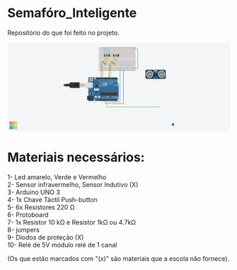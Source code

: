 # Semafóro_Inteligente
Repositório do que foi feito no projeto.

<img src="Representação visual do semafóro/Semáforo Inteligente.png" width="1000"/>

# Materiais necessários:

1- Led amarelo, Verde  e Vermelho<br>
2- Sensor infravermelho, Sensor Indutivo (X)<br>
3- Arduino UNO 3<br>
4- 1x Chave Táctil Push-button<br>
5- 6x Resistores 220 Ω<br>
6- Protoboard<br>
7- 1x Resistor 10 kΩ e Resistor 1kΩ ou 4.7kΩ<br>
8- jumpers<br>
9- Diodos de proteção (X)<br>
10- Relé de 5V módulo relé de 1 canal<br>

(Os que estão marcados com "(x)" são materiais que a escola não fornece).


